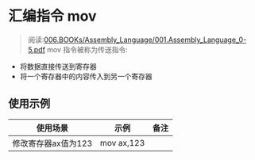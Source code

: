 # 汇编指令 mov
> 阅读:[006.BOOKs/Assembly_Language/001.Assembly_Language_0-5.pdf](../../006.BOOKs/Assembly_Language/001.Assembly_Language_0-5.pdf)
mov 指令被称为传送指令:
+ 将数据直接传送到寄存器
+ 将一个寄存器中的内容传入到另一个寄存器

## 使用示例
|使用场景|示例|备注|
|-|-|-|
|修改寄存器ax值为123|mov ax,123||